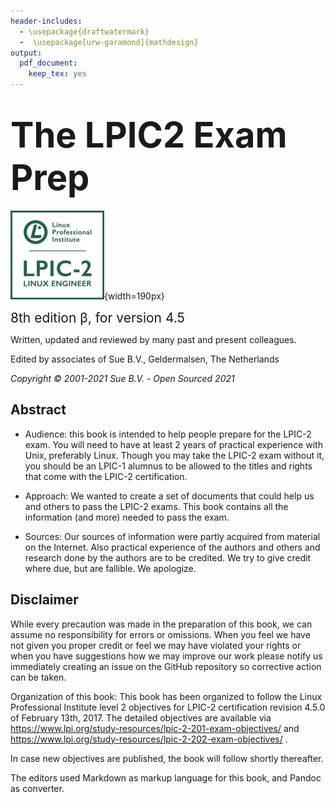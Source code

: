 ```yaml
---
header-includes:
  - \usepackage{draftwatermark}
  -  \usepackage[urw-garamond]{mathdesign}
output: 
  pdf_document: 
    keep_tex: yes
---
```


# <span style="font-size:2em;">The LPIC2 Exam Prep</span>

![](images/LPIC-2.png){width=190px}


<span style="font-size:1.5em;">8th edition &beta;, for version 4.5</span>

Written, updated and reviewed by many past and present colleagues.

Edited by associates of Sue B.V., Geldermalsen, The Netherlands

_Copyright © 2001-2021 Sue B.V._ -  _Open Sourced 2021_



##  Abstract

-   Audience:  this book is intended to help people prepare for the LPIC-2
    exam. You will need to have at least 2 years of practical experience
    with Unix, preferably Linux. Though you may take the LPIC-2 exam
    without it, you should be an LPIC-1 alumnus to be allowed to the
    titles and rights that come with the LPIC-2 certification.

-   Approach: We wanted to create a set of documents that could help us
    and others to pass the LPIC-2 exams. This book contains all the
    information (and more) needed to pass the exam.

-   Sources: Our sources of information were partly acquired from material
    on the Internet. Also practical experience of the authors and others
    and research done by the authors are to be credited. We try to give
    credit where due, but are fallible. We apologize.


<a id="org1c69edb"></a>

##  Disclaimer

While every precaution was made in the preparation of this book, we can
assume no responsibility for errors or omissions. When you feel we have
not given you proper credit or feel we may have violated your rights or
when you have suggestions how we may improve our work please notify us
immediately creating an issue on the GitHub repository so corrective 
action can be taken.

Organization of this book: This book has been organized to follow the
Linux Professional Institute level 2 objectives for LPIC-2 certification
revision 4.5.0 of February 13th, 2017. The detailed objectives are
available via
<https://www.lpi.org/study-resources/lpic-2-201-exam-objectives/> and
<https://www.lpi.org/study-resources/lpic-2-202-exam-objectives/> .

In case new objectives are published, the book will follow shortly thereafter.

The editors used Markdown as markup language for this book, and Pandoc
as converter.

